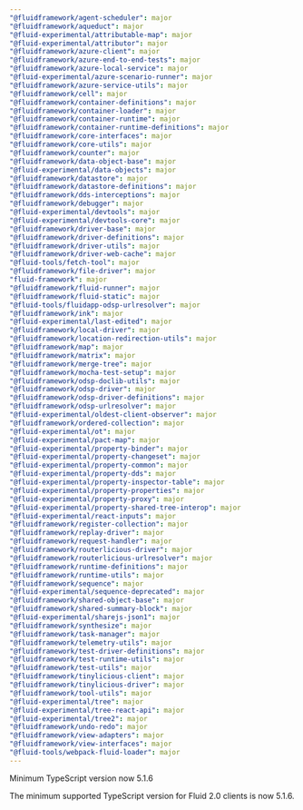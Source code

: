 ```yaml
---
"@fluidframework/agent-scheduler": major
"@fluidframework/aqueduct": major
"@fluid-experimental/attributable-map": major
"@fluid-experimental/attributor": major
"@fluidframework/azure-client": major
"@fluidframework/azure-end-to-end-tests": major
"@fluidframework/azure-local-service": major
"@fluid-experimental/azure-scenario-runner": major
"@fluidframework/azure-service-utils": major
"@fluidframework/cell": major
"@fluidframework/container-definitions": major
"@fluidframework/container-loader": major
"@fluidframework/container-runtime": major
"@fluidframework/container-runtime-definitions": major
"@fluidframework/core-interfaces": major
"@fluidframework/core-utils": major
"@fluidframework/counter": major
"@fluidframework/data-object-base": major
"@fluid-experimental/data-objects": major
"@fluidframework/datastore": major
"@fluidframework/datastore-definitions": major
"@fluidframework/dds-interceptions": major
"@fluidframework/debugger": major
"@fluid-experimental/devtools": major
"@fluid-experimental/devtools-core": major
"@fluidframework/driver-base": major
"@fluidframework/driver-definitions": major
"@fluidframework/driver-utils": major
"@fluidframework/driver-web-cache": major
"@fluid-tools/fetch-tool": major
"@fluidframework/file-driver": major
"fluid-framework": major
"@fluidframework/fluid-runner": major
"@fluidframework/fluid-static": major
"@fluid-tools/fluidapp-odsp-urlresolver": major
"@fluidframework/ink": major
"@fluid-experimental/last-edited": major
"@fluidframework/local-driver": major
"@fluidframework/location-redirection-utils": major
"@fluidframework/map": major
"@fluidframework/matrix": major
"@fluidframework/merge-tree": major
"@fluidframework/mocha-test-setup": major
"@fluidframework/odsp-doclib-utils": major
"@fluidframework/odsp-driver": major
"@fluidframework/odsp-driver-definitions": major
"@fluidframework/odsp-urlresolver": major
"@fluid-experimental/oldest-client-observer": major
"@fluidframework/ordered-collection": major
"@fluid-experimental/ot": major
"@fluid-experimental/pact-map": major
"@fluid-experimental/property-binder": major
"@fluid-experimental/property-changeset": major
"@fluid-experimental/property-common": major
"@fluid-experimental/property-dds": major
"@fluid-experimental/property-inspector-table": major
"@fluid-experimental/property-properties": major
"@fluid-experimental/property-proxy": major
"@fluid-experimental/property-shared-tree-interop": major
"@fluid-experimental/react-inputs": major
"@fluidframework/register-collection": major
"@fluidframework/replay-driver": major
"@fluidframework/request-handler": major
"@fluidframework/routerlicious-driver": major
"@fluidframework/routerlicious-urlresolver": major
"@fluidframework/runtime-definitions": major
"@fluidframework/runtime-utils": major
"@fluidframework/sequence": major
"@fluid-experimental/sequence-deprecated": major
"@fluidframework/shared-object-base": major
"@fluidframework/shared-summary-block": major
"@fluid-experimental/sharejs-json1": major
"@fluidframework/synthesize": major
"@fluidframework/task-manager": major
"@fluidframework/telemetry-utils": major
"@fluidframework/test-driver-definitions": major
"@fluidframework/test-runtime-utils": major
"@fluidframework/test-utils": major
"@fluidframework/tinylicious-client": major
"@fluidframework/tinylicious-driver": major
"@fluidframework/tool-utils": major
"@fluid-experimental/tree": major
"@fluid-experimental/tree-react-api": major
"@fluid-experimental/tree2": major
"@fluidframework/undo-redo": major
"@fluidframework/view-adapters": major
"@fluidframework/view-interfaces": major
"@fluid-tools/webpack-fluid-loader": major
---
```


Minimum TypeScript version now 5.1.6

The minimum supported TypeScript version for Fluid 2.0 clients is now 5.1.6.

